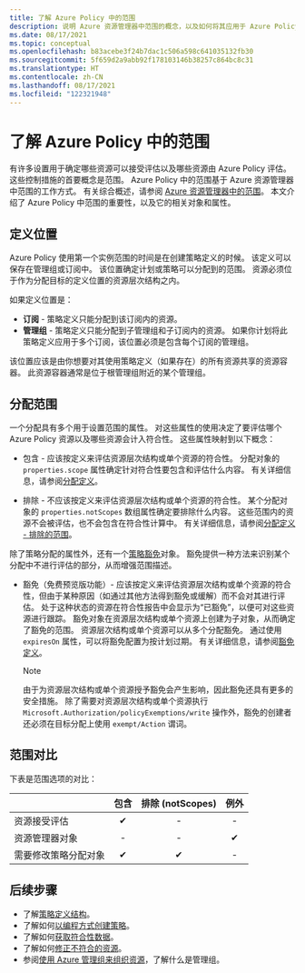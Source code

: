 ```yaml
---
title: 了解 Azure Policy 中的范围
description: 说明 Azure 资源管理器中范围的概念，以及如何将其应用于 Azure Policy，从而控制哪些资源由 Azure Policy 评估。
ms.date: 08/17/2021
ms.topic: conceptual
ms.openlocfilehash: b83acebe3f24b7dac1c506a598c641035132fb30
ms.sourcegitcommit: 5f659d2a9abb92f178103146b38257c864bc8c31
ms.translationtype: HT
ms.contentlocale: zh-CN
ms.lasthandoff: 08/17/2021
ms.locfileid: "122321948"
---
```

# <a name="understand-scope-in-azure-policy"></a>了解 Azure Policy 中的范围

有许多设置用于确定哪些资源可以接受评估以及哪些资源由 Azure Policy 评估。 这些控制措施的首要概念是范围。 Azure Policy 中的范围基于 Azure 资源管理器中范围的工作方式。 有关综合概述，请参阅 [Azure 资源管理器中的范围](../../../azure-resource-manager/management/overview.md#understand-scope)。
本文介绍了 Azure Policy 中范围的重要性，以及它的相关对象和属性。

## <a name="definition-location"></a>定义位置

Azure Policy 使用第一个实例范围的时间是在创建策略定义的时候。 该定义可以保存在管理组或订阅中。 该位置确定计划或策略可以分配到的范围。 资源必须位于作为分配目标的定义位置的资源层次结构之内。

如果定义位置是：

- **订阅** - 策略定义只能分配到该订阅内的资源。
- **管理组** - 策略定义只能分配到子管理组和子订阅内的资源。 如果你计划将此策略定义应用于多个订阅，该位置必须是包含每个订阅的管理组。

该位置应该是由你想要对其使用策略定义（如果存在）的所有资源共享的资源容器。 此资源容器通常是位于根管理组附近的某个管理组。

## <a name="assignment-scopes"></a>分配范围

一个分配具有多个用于设置范围的属性。 对这些属性的使用决定了要评估哪个 Azure Policy 资源以及哪些资源会计入符合性。 这些属性映射到以下概念：

- 包含 - 应该按定义来评估资源层次结构或单个资源的符合性。 分配对象的 `properties.scope` 属性确定针对符合性要包含和评估什么内容。 有关详细信息，请参阅[分配定义](./assignment-structure.md)。

- 排除 - 不应该按定义来评估资源层次结构或单个资源的符合性。 某个分配对象的 `properties.notScopes` 数组属性确定要排除什么内容。 这些范围内的资源不会被评估，也不会包含在符合性计算中。 有关详细信息，请参阅[分配定义 - 排除的范围](./assignment-structure.md#excluded-scopes)。

除了策略分配的属性外，还有一个[策略豁免](./exemption-structure.md)对象。 豁免提供一种方法来识别某个分配中不进行评估的部分，从而增强范围描述。

- 豁免（免费预览版功能）- 应该按定义来评估资源层次结构或单个资源的符合性，但由于某种原因（如通过其他方法得到豁免或缓解）而不会对其进行评估。 处于这种状态的资源在符合性报告中会显示为“已豁免”，以便可对这些资源进行跟踪。 豁免对象在资源层次结构或单个资源上创建为子对象，从而确定了豁免的范围。 资源层次结构或单个资源可以从多个分配豁免。 通过使用 `expiresOn` 属性，可以将豁免配置为按计划过期。 有关详细信息，请参阅[豁免定义](./exemption-structure.md)。

  > [!NOTE]
  > 由于为资源层次结构或单个资源授予豁免会产生影响，因此豁免还具有更多的安全措施。 除了需要对资源层次结构或单个资源执行 `Microsoft.Authorization/policyExemptions/write` 操作外，豁免的创建者还必须在目标分配上使用 `exempt/Action` 谓词。

## <a name="scope-comparison"></a>范围对比

下表是范围选项的对比：

| | 包含 | 排除 (notScopes) | 例外 |
|---|:---:|:---:|:---:|
|资源接受评估 | &#10004; | - | - |
|资源管理器对象 | - | - | &#10004; |
|需要修改策略分配对象 | &#10004; | &#10004; | - |

## <a name="next-steps"></a>后续步骤

- 了解[策略定义结构](./definition-structure.md)。
- 了解如何[以编程方式创建策略](../how-to/programmatically-create.md)。
- 了解如何[获取符合性数据](../how-to/get-compliance-data.md)。
- 了解如何[修正不符合的资源](../how-to/remediate-resources.md)。
- 参阅[使用 Azure 管理组来组织资源](../../management-groups/overview.md)，了解什么是管理组。